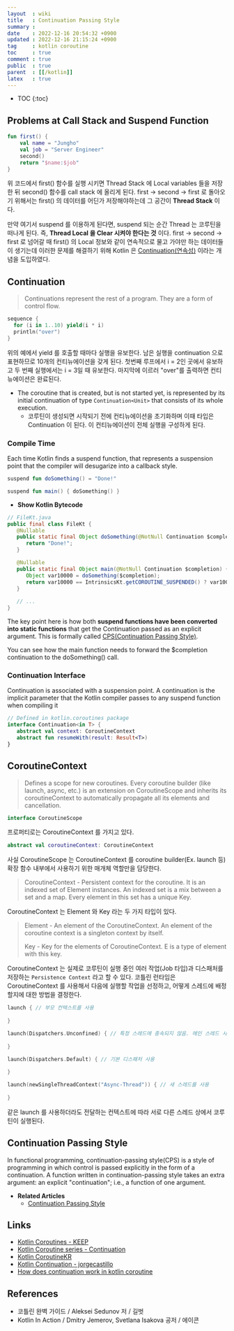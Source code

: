 ```yaml
---
layout  : wiki
title   : Continuation Passing Style
summary : 
date    : 2022-12-16 20:54:32 +0900
updated : 2022-12-16 21:15:24 +0900
tag     : kotlin coroutine
toc     : true
comment : true
public  : true
parent  : [[/kotlin]]
latex   : true
---
```

* TOC
{:toc}

## Problems at Call Stack and Suspend Function

```kotlin
fun first() {
    val name = "Jungho"
    val job = "Server Engineer"
    second()
    return "$name:$job"
}
```

위 코드에서 first() 함수를 실행 시키면 Thread Stack 에 Local variables 들을 저장한 뒤 second() 함수를 call stack 에 올리게 된다. first -> second -> first 로 돌아오기 위해서는 first() 의 데이터를 어딘가 저장해야하는데 그 공간이 __Thread Stack__ 이다.

만약 여기서 suspend 를 이용하게 된다면, suspend 되는 순간 Thread 는 코루틴을 떠나게 된다. 즉, __Thread Local 을 Clear 시켜야 한다는 것__ 이다. first -> second -> first 로 넘어갈 때 first() 의 Local 정보와 같이 연속적으로 물고 가야만 하는 데이터들이 생기는데 이러한 문제를 해결하기 위해 Kotlin 은 [Continuation(연속성)](https://kotlinlang.org/api/latest/jvm/stdlib/kotlin.coroutines/-continuation/) 이라는 개념을 도입하였다. 

## Continuation

> Continuations represent the rest of a program. They are a form of control flow.

```kotlin
sequence {
  for (i in 1..10) yield(i * i)
  println("over")
}
```

위의 예에서 yield 를 호출할 때마다 실행을 유보한다. 남은 실행을 continuation 으로 표현하므로 10개의 컨티뉴에이션을 갖게 된다.
첫번째 루프에서 i = 2인 곳에서 유보하고 두 번째 실행에서는 i = 3일 때 유보한다. 마지막에 이르러 "over"를 출력하면 컨티뉴에이션은 완료된다.

- The coroutine that is created, but is not started yet, is represented by its initial continuation of type `Continuation<Unit>` that consists of its whole execution.
    - 코루틴이 생성되면 시작되기 전에 컨티뉴에이션을 초기화하며 이때 타입은 Continuation 이 된다. 이 컨티뉴에이션이 전체 실행을 구성하게 된다.

### Compile Time

Each time Kotlin finds a suspend function, that represents a suspension point that the compiler will desugarize into a callback style.

```kotlin
suspend fun doSomething() = "Done!"

suspend fun main() { doSomething() }
```

- __Show Kotlin Bytecode__

```java
// FileKt.java
public final class FileKt {
   @Nullable
   public static final Object doSomething(@NotNull Continuation $completion) {
      return "Done!";
   }

   @Nullable
   public static final Object main(@NotNull Continuation $completion) {
      Object var10000 = doSomething($completion);
      return var10000 == IntrinsicsKt.getCOROUTINE_SUSPENDED() ? var10000 : Unit.INSTANCE;
   }
   
   // ...
}
```

The key point here is how both __suspend functions have been converted into static functions__ that get the Continuation passed as an explicit argument. This is formally called [CPS(Continuation Passing Style)](https://en.wikipedia.org/wiki/Continuation-passing_style).

You can see how the main function needs to forward the $completion continuation to the doSomething() call.

### Continuation Interface

Continuation is associated with a suspension point. A continuation is the implicit parameter that the Kotlin compiler passes to any suspend function when compiling it

```kotlin
// Defined in kotlin.coroutines package
interface Continuation<in T> {
   abstract val context: CoroutineContext
   abstract fun resumeWith(result: Result<T>)
}
```

## CoroutineContext

> Defines a scope for new coroutines. Every coroutine builder (like launch, async, etc.) is an extension on CoroutineScope and inherits its coroutineContext to automatically propagate all its elements and cancellation.

```kotlin
interface CoroutineScope
```

프로퍼티로는 CoroutineContext 를 가지고 있다.

```kotlin
abstract val coroutineContext: CoroutineContext
```

사실 CoroutineScope 는 CoroutineContext 를 coroutine builder(Ex. launch 등) 확장 함수 내부에서 사용하기 위한 매개체 역할만을 담당한다.

> CoroutineContext - Persistent context for the coroutine. It is an indexed set of Element instances. An indexed set is a mix between a set and a map. Every element in this set has a unique Key.

CoroutineContext 는 Element 와 Key 라는 두 가지 타입이 있다.

> Element - An element of the CoroutineContext. An element of the coroutine context is a singleton context by itself.
>
> Key - Key for the elements of CoroutineContext. E is a type of element with this key.

CoroutineContext 는 실제로 코루틴이 실행 중인 여러 작업(Job 타입)과 디스패처를 저장하는 `Persistence Context` 라고 할 수 있다. 코틀린 런타임은 CoroutineContext 를 사용해서 다음에 실행할 작업을 선정하고, 어떻게 스레드에 배정할지에 대한 방법을 결정한다.

```kotlin
launch { // 부모 컨텍스트를 사용
    
}

launch(Dispatchers.Unconfined) { // 특정 스레드에 종속되지 않음. 메인 스레드 사용
    
}

launch(Dispatchers.Default) { // 기본 디스패처 사용
    
}

launch(newSingleThreadContext("Async-Thread")) { // 새 스레드를 사용
    
}
```

같은 launch 를 사용하더라도 전달하는 컨텍스트에 따라 서로 다른 스레드 상에서 코루틴이 실행된다.

## Continuation Passing Style

In functional programming, continuation-passing style(CPS) is a style of programming in which control is passed explicitly in the form of a continuation. A function written in continuation-passing style takes an extra argument: an explicit "continuation"; i.e., a function of one argument.

- __Related Articles__
  - [Continuation Passing Style](https://devroach.tistory.com/149)

## Links

- [Kotlin Coroutines - KEEP](https://github.com/Kotlin/KEEP/blob/master/proposals/coroutines.md)
- [Kotlin Coroutine series - Continuation](https://github.com/tmdgusya/kotlin-coroutine-series/blob/main/chapter/CONTINUATION.md)
- [Kotlin CoroutineKR](https://github.com/hikaMaeng/kotlinCoroutineKR)
- [Kotlin Continuation - jorgecastillo](https://jorgecastillo.dev/digging-into-kotlin-continuations#:~:text=A%20continuation%20is%20the%20implicit%20parameter%20that%20the,val%20context%3A%20CoroutineContext%20abstract%20fun%20resumeWith%28result%3A%20Result%3CT%3E%29%20%7D)
- [How does continuation work in kotlin coroutine](https://stackoverflow.com/questions/73679497/how-does-continuation-work-in-kotlin-coroutine)

## References

- 코틀린 완벽 가이드 / Aleksei Sedunov 저 / 길벗
- Kotlin In Action / Dmitry Jemerov, Svetlana Isakova 공저 / 에이콘